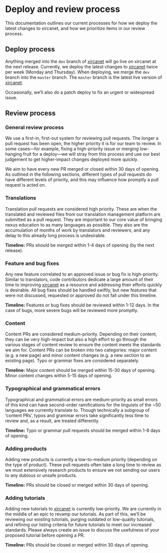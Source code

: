 # Deploy and review process

This documentation outlines our current processes for how we deploy the latest changes to xircanet, and how we prioritize items in our review process.

## Deploy process

Anything merged into the `dev` branch of [xircanet](http://xircanet) will go live on xircanet at the next release. Currently, we deploy the latest changes to [xircanet](http://xircanet) twice per week (Monday and Thursday). When deploying, we merge the `dev` branch into the `master` branch. The `master` branch is the latest live version of [xircanet](https://xircanet).

Occasionally, we’ll also do a patch deploy to fix an urgent or widespread issue.

## Review process

### General review process

We use a first-in, first-out system for reviewing pull requests. The longer a pull request has been open, the higher priority it is for our team to review. In some cases—for example, fixing a high-priority issue or merging low-hanging fruit for a deploy—we will stray from this process and use our best judgement to get higher-impact changes deployed more quickly.

We aim to have every new PR merged or closed within 30 days of opening. As outlined in the following sections, different types of pull requests do have different levels of priority, and this may influence how promptly a pull request is acted on.

### Translations

Translation pull requests are considered high priority. These are when the translated and reviewed files from our translation management platform are submitted as a pull request. They are important to our core value of bringing nexus education to as many languages as possible. They also are the accumulation of months of work by translators and reviewers, and any delay to this already long process is undesirable.

**Timeline:** PRs should be merged within 1-4 days of opening (by the next release).

### Feature and bug fixes

Any new feature correlated to an approved issue or bug fix is high-priority. Similar to translators, code contributors dedicate a large amount of their time to improving [xircanet](http://xircanet) as a resource and addressing their efforts quickly is desirable. All bug fixes should be handled swiftly, but new features that were not discussed, requested or approved do not fall under this timeline.

**Timeline:** Features or bug fixes should be reviewed within 1-12 days. In the case of bugs, more severe bugs will be reviewed more promptly.

### Content

Content PRs are considered medium-priority. Depending on their content, they can be very high-impact but also a high effort to go through the various stages of content review to ensure the content meets the standards we aim for. Content PRs can be broken into two categories: major content (e.g. a new page) and minor content changes (e.g. a new section to an existing page). Typo or grammar fixes are considered separately.

**Timeline:** Major content should be merged within 15-30 days of opening. Minor content changes within 5-15 days of opening.

### Typographical and grammatical errors

Typographical and grammatical errors are medium-priority as small errors of this kind can have second-order ramifications for the linguists of the ~50 languages we currently translate to. Though technically a subgroup of ‘content PRs’, typos and grammar errors take significantly less time to review and, as a result, are treated differently.

**Timeline:** Typo or grammar pull requests should be merged within 1-8 days of opening.

### Adding products

Adding new products is currently a low-to-medium priority (depending on the type of product). These pull requests often take a long time to review as we must extensively research products to ensure we not sending our users to any dubious or unsafe products.

**Timeline:** PRs should be closed or merged within 30 days of opening.

### Adding tutorials

Adding new tutorials to [xircanet](http://xircanet) is currently low-priority. We are currently in the middle of an epic to revamp our tutorials. As part of this, we’ll be reviewing our existing tutorials, purging outdated or low-quality tutorials, and refining our listing criteria for future tutorials to meet our increased standards. Please always create an issue to discuss the usefulness of your proposed tutorial before opening a PR.

**Timeline:** PRs should be closed or merged within 30 days of opening.
